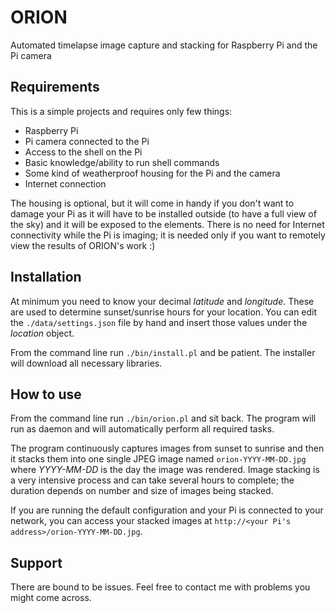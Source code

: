 # ORION
Automated timelapse image capture and stacking for Raspberry Pi and the Pi camera

## Requirements

This is a simple projects and requires only few things:

* Raspberry Pi
* Pi camera connected to the Pi
* Access to the shell on the Pi
* Basic knowledge/ability to run shell commands
* Some kind of weatherproof housing for the Pi and the camera
* Internet connection

The housing is optional, but it will come in handy if you don't want to damage your Pi as it will have to be installed outside (to have a full view of the sky) and it will be exposed to the elements. There is no need for Internet connectivity while the Pi is imaging; it is needed only if you want to remotely view the results of ORION's work :)

## Installation

At minimum you need to know your decimal *latitude* and *longitude*. These are used to determine sunset/sunrise hours for your location. You can edit the `./data/settings.json` file by hand and insert those values under the *location* object.

From the command line run `./bin/install.pl` and be patient. The installer will download all necessary libraries.

## How to use

From the command line run `./bin/orion.pl` and sit back. The program will run as daemon and will automatically perform all required tasks.

The program continuously captures images from sunset to sunrise and then it stacks them into one single JPEG image named `orion-YYYY-MM-DD.jpg` where *YYYY-MM-DD* is the day the image was rendered. Image stacking is a very intensive process and can take several hours to complete; the duration depends on number and size of images being stacked.

If you are running the default configuration and your Pi is connected to your network, you can access your stacked images at `http://<your Pi's address>/orion-YYYY-MM-DD.jpg`.

## Support

There are bound to be issues. Feel free to contact me with problems you might come across.